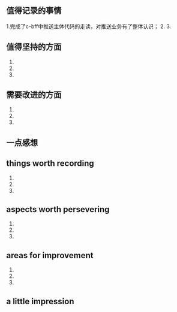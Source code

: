 ## 值得记录的事情
1.完成了c-bff中推送主体代码的走读，对推送业务有了整体认识；
2.
3.

## 值得坚持的方面
1. 
2.
3.


## 需要改进的方面
1.
2.
3.


## 一点感想




## things worth recording
1.
2.
3.

  
## aspects worth persevering
1.
2.
3.


## areas for improvement
1.
2.
3.


## a little impression
